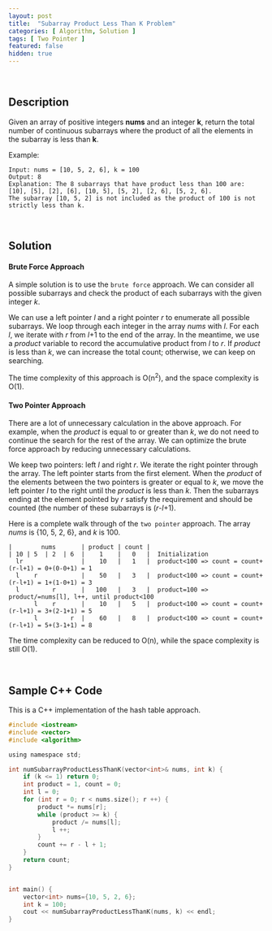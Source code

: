 ```yaml
---
layout: post
title:  "Subarray Product Less Than K Problem"
categories: [ Algorithm, Solution ]
tags: [ Two Pointer ]
featured: false
hidden: true
---
```


<br />

## Description

Given an array of positive integers **nums** and an integer **k**, return the total number of continuous subarrays where the product of all the elements in the subarray is less than **k**.


Example: 
```
Input: nums = [10, 5, 2, 6], k = 100
Output: 8
Explanation: The 8 subarrays that have product less than 100 are: [10], [5], [2], [6], [10, 5], [5, 2], [2, 6], [5, 2, 6]. 
The subarray [10, 5, 2] is not included as the product of 100 is not strictly less than k.
```

<br />

## Solution


#### Brute Force Approach

A simple solution is to use the `brute force` approach. We can consider all possible subarrays and check the product of each subarrays with the given integer *k*.

We can use a left pointer *l* and a right pointer *r* to enumerate all possible subarrays. We loop through each integer in the array *nums* with *l*. For each *l*, we iterate with *r* from *l*+1 to the end of the array. In the meantime, we use a *product* variable to record the accumulative product from *l* to *r*. If *product* is less than *k*, we can increase the total count; otherwise, we can keep on searching. 

The time complexity of this approach is O(n<sup>2</sup>), 
and the space complexity is O(1).


#### Two Pointer Approach

There are a lot of unnecessary calculation in the above approach. For example, when the *product* is equal to or greater than *k*, we do not need to continue the search for the rest of the array. We can optimize the brute force approach by reducing unnecessary calculations. 

We keep two pointers: left *l* and right *r*. We iterate the right pointer through the array. The left pointer starts from the first element. When the *product* of the elements between the two pointers is greater or equal to *k*, we move the left pointer *l* to the right until the *product* is less than *k*. Then the subarrays ending at the element pointed by *r* satisfy the requirement and should be counted (the number of these subarrays is (*r*-*l*+1). 


Here is a complete walk through of the `two pointer` approach. The array *nums* is {10, 5, 2, 6}, and *k* is 100.

```
|        nums       | product | count |
| 10 | 5  | 2  | 6  |    1    |   0   |  Initialization
  lr                |    10   |   1   |  product<100 => count = count+(r-l+1) = 0+(0-0+1) = 1 
  l    r            |    50   |   3   |  product<100 => count = count+(r-l+1) = 1+(1-0+1) = 3
  l         r       |   100   |   3   |  product=100 => product/=nums[l], l++, until product<100
       l    r       |    10   |   5   |  product<100 => count = count+(r-l+1) = 3+(2-1+1) = 5
       l         r  |    60   |   8   |  product<100 => count = count+(r-l+1) = 5+(3-1+1) = 8
```

The time complexity can be reduced to O(n), while the 
space complexity is still O(1).

<br />

## Sample C++ Code
This is a C++ implementation of the hash table approach.
```c
#include <iostream>
#include <vector>
#include <algorithm>

using namespace std;

int numSubarrayProductLessThanK(vector<int>& nums, int k) {
    if (k <= 1) return 0;
    int product = 1, count = 0;
    int l = 0;
    for (int r = 0; r < nums.size(); r ++) {
        product *= nums[r];
        while (product >= k) { 
            product /= nums[l];
            l ++;
        }
        count += r - l + 1;
    }
    return count;
}


int main() {
    vector<int> nums={10, 5, 2, 6};
    int k = 100;
    cout << numSubarrayProductLessThanK(nums, k) << endl;
}
```
